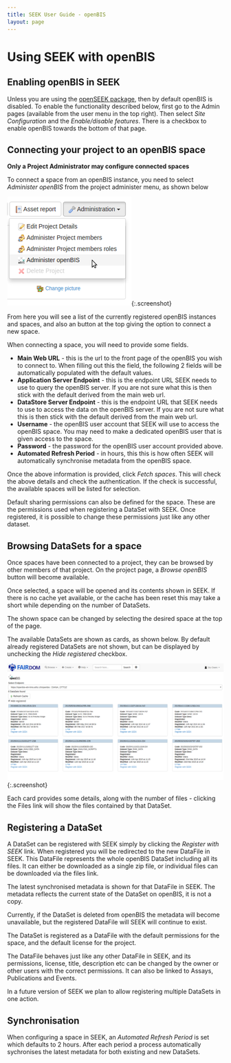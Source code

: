 ```yaml
---
title: SEEK User Guide - openBIS
layout: page
---
```


# Using SEEK with openBIS

## Enabling openBIS in SEEK

Unless you are using the [openSEEK package](/tech/openseek.html), then by default openBIS is disabled. To enable the functionality described below, first go to the Admin pages (available from the user menu in the top right). 
Then select *Site Configuration* and the *Enable/disable features*. 
There is a checkbox to enable openBIS towards the bottom of that page.

## Connecting your project to an openBIS space

**Only a Project Administrator may configure connected spaces**

To connect a space from an openBIS instance, you need to select *Administer openBIS* from the project administer menu, as shown
below

![admin openbis menu](/images/user-guide/openbis/admin-openbis-menu.png){:.screenshot}

From here you will see a list of the currently registered openBIS instances and spaces, and also an button at the top giving the option
to connect a new space. 

When connecting a space, you will need to provide some fields. 

  * **Main Web URL** - this is the url to the front page of the openBIS you wish to connect to. When filling out this the field, the following 2 fields will be automatically populated with the default values.
  * **Application Server Endpoint** - this is the endpoint URL SEEK needs to use to query the openBIS server. If you are not sure what this is then stick with the default derived from the main web url.
  * **DataStore Server Endpoint** - this is the endpoint URL that SEEK needs to use to access the data on the openBIS server. If you are not sure what this is then stick with the default derived from the main web url.
  * **Username** - the openBIS user account that SEEK will use to access the openBIS space. You may need to make a dedicated openBIS user that is given access to the space.
  * **Password** - the password for the openBIS user account provided above.
  * **Automated Refresh Period** - in hours, this this is how often SEEK will automatically synchronise metadata from the openBIS space.

Once the above information is provided, click *Fetch spaces*. This will check the above details and check the authentication. If the check is successful, the available spaces will be listed for selection.

Default sharing permissions can also be defined for the space. These are the permissions used when registering a DataSet with SEEK. Once registered, it is possible to change these permissions just like any other dataset.

## Browsing DataSets for a space

Once spaces have been connected to a project, they can be browsed by other members of that project. On the project page, a *Browse openBIS* button will become available.

Once selected, a space will be opened and its contents shown in SEEK. If there is no cache yet available, or the cache has been reset this may take a short while depending on the number of DataSets.

The shown space can be changed by selecting the desired space at the top of the page.

The available DataSets are shown as cards, as shown below. By default already registered DataSets are not shown, but can be displayed by unchecking the *Hide registered* checkbox.

![browse openbis space](/images/user-guide/openbis/browsing-space.png){:.screenshot}

Each card provides some details, along with the number of files - clicking the Files link will show the files contained by that DataSet.

## Registering a DataSet

A DataSet can be registered with SEEK simply by clicking the *Register with SEEK* link. When registered you will be redirected to the new DataFile in SEEK.
This DataFile represents the whole openBIS DataSet including all its files. It can either be downloaded as a single zip file, or individual files can be downloaded via the files link.

The latest synchronised metadata is shown for that DataFile in SEEK. The metadata reflects the current state of the DataSet on openBIS, it is not a copy. 

Currently, if the DataSet is deleted from openBIS the metadata will become unavailable, but the registered DataFile will SEEK will continue to exist.

The DataSet is registered as a DataFile with the default permissions for the space, and the default license for the project.

The DataFile behaves just like any other DataFile in SEEK, and its permissions, license, title, description etc can be changed by the owner or other users with the correct permissions. 
It can also be linked to Assays, Publications and Events. 

In a future version of SEEK we plan to allow registering multiple DataSets in one action.

## Synchronisation

When configuring a space in SEEK, an *Automated Refresh Period* is set which defaults to 2 hours. After each period a process automatically sychronises the latest metadata for both existing and new DataSets. 